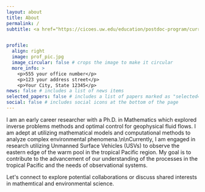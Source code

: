 ```yaml
---
layout: about
title: About
permalink: /
subtitle: <a href="https://cicoes.uw.edu/education/postdoc-program/current-postdoctoral-researchers/">University of Washington</a>, <a href="https://www.pmel.noaa.gov/ocs/people">NOAA Pacific Marine Environment Laboratory</a> <i>He hiringa hangarau, he oranga tangata.</i>


profile:
  align: right
  image: prof_pic.jpg
  image_circular: false # crops the image to make it circular
  more_info: >
    <p>555 your office number</p>
    <p>123 your address street</p>
    <p>Your City, State 12345</p>
news: false # includes a list of news items
selected_papers: false # includes a list of papers marked as "selected={true}"
social: false # includes social icons at the bottom of the page
---
```


I am an early career researcher with a Ph.D. in Mathematics which explored inverse problems methods and optimal control for geophysical fluid flows. I am adept at utilizing mathematical models and computational methods to analyze complex environmental phenomena.\n\nCurrently, I am engaged in research utilizing Unmanned Surface Vehicles (USVs) to observe the eastern edge of the warm pool in the tropical Pacific region. My goal is to contribute to the advancement of our understanding of the processes in the tropical Pacific and the needs of observational systems.

Let's connect to explore potential collaborations or discuss shared interests in mathemtical and environmental science.
